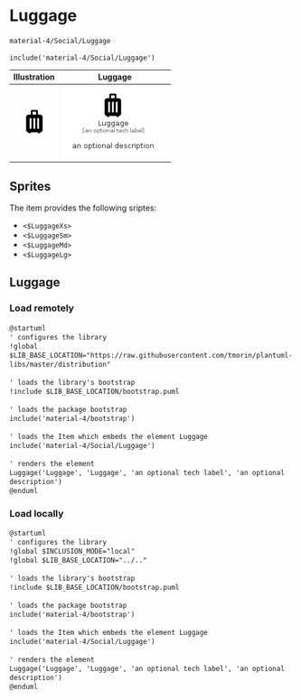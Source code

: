 # Luggage


```text
material-4/Social/Luggage
```

```text
include('material-4/Social/Luggage')
```



| Illustration | Luggage |
| :---: | :---: |
| ![illustration for Illustration](../../material-4/Social/Luggage.png) | ![illustration for Luggage](../../material-4/Social/Luggage.Local.png) |



## Sprites
The item provides the following sriptes:

- `<$LuggageXs>`
- `<$LuggageSm>`
- `<$LuggageMd>`
- `<$LuggageLg>`





## Luggage

### Load remotely
```plantuml
@startuml
' configures the library
!global $LIB_BASE_LOCATION="https://raw.githubusercontent.com/tmorin/plantuml-libs/master/distribution"

' loads the library's bootstrap
!include $LIB_BASE_LOCATION/bootstrap.puml

' loads the package bootstrap
include('material-4/bootstrap')

' loads the Item which embeds the element Luggage
include('material-4/Social/Luggage')

' renders the element
Luggage('Luggage', 'Luggage', 'an optional tech label', 'an optional description')
@enduml
```

### Load locally
```plantuml
@startuml
' configures the library
!global $INCLUSION_MODE="local"
!global $LIB_BASE_LOCATION="../.."

' loads the library's bootstrap
!include $LIB_BASE_LOCATION/bootstrap.puml

' loads the package bootstrap
include('material-4/bootstrap')

' loads the Item which embeds the element Luggage
include('material-4/Social/Luggage')

' renders the element
Luggage('Luggage', 'Luggage', 'an optional tech label', 'an optional description')
@enduml
```

